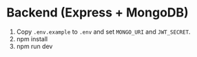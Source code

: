 # Backend (Express + MongoDB)

1. Copy `.env.example` to `.env` and set `MONGO_URI` and `JWT_SECRET`.
2. npm install
3. npm run dev

